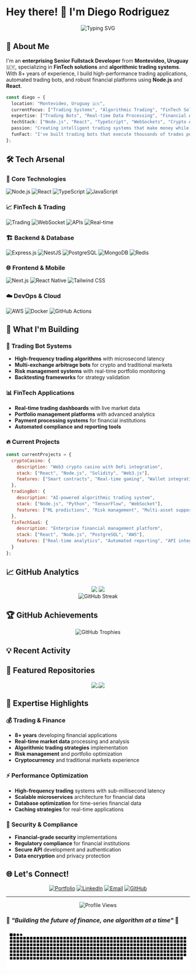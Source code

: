 # Hey there! 👋 I'm Diego Rodriguez

<div align="center">
  <img src="https://readme-typing-svg.demolab.com?font=Fira+Code&size=22&duration=3000&pause=1000&color=00D9FF&center=true&vCenter=true&width=700&lines=Senior+Fullstack+Developer;FinTech+%26+Trading+Systems+Expert;Building+Algorithmic+Trading+Solutions;Node.js+%26+React+Specialist" alt="Typing SVG" />
</div>

## 🚀 About Me

I'm an **enterprising Senior Fullstack Developer** from **Montevideo, Uruguay** 🇺🇾, specializing in **FinTech solutions** and **algorithmic trading systems**. With 8+ years of experience, I build high-performance trading applications, automated trading bots, and robust financial platforms using **Node.js** and **React**.

```typescript
const diego = {
  location: "Montevideo, Uruguay 🇺🇾",
  currentFocus: ["Trading Systems", "Algorithmic Trading", "FinTech Solutions"],
  expertise: ["Trading Bots", "Real-time Data Processing", "Financial APIs"],
  techStack: ["Node.js", "React", "TypeScript", "WebSockets", "Crypto APIs"],
  passion: "Creating intelligent trading systems that make money while you sleep 💰",
  funFact: "I've built trading bots that execute thousands of trades per second!"
};
```

## 🛠️ Tech Arsenal

### 🔧 **Core Technologies**
![Node.js](https://img.shields.io/badge/Node.js-339933?style=for-the-badge&logo=nodedotjs&logoColor=white)
![React](https://img.shields.io/badge/React-20232A?style=for-the-badge&logo=react&logoColor=61DAFB)
![TypeScript](https://img.shields.io/badge/TypeScript-007ACC?style=for-the-badge&logo=typescript&logoColor=white)
![JavaScript](https://img.shields.io/badge/JavaScript-F7DF1E?style=for-the-badge&logo=javascript&logoColor=black)

### 📈 **FinTech & Trading**
![Trading](https://img.shields.io/badge/Algorithmic_Trading-FF6B6B?style=for-the-badge&logo=tradingview&logoColor=white)
![WebSocket](https://img.shields.io/badge/WebSocket-010101?style=for-the-badge&logo=socketdotio&logoColor=white)
![APIs](https://img.shields.io/badge/Financial_APIs-4CAF50?style=for-the-badge&logo=api&logoColor=white)
![Real-time](https://img.shields.io/badge/Real--time_Data-FF9800?style=for-the-badge&logo=databricks&logoColor=white)

### 🏗️ **Backend & Database**
![Express.js](https://img.shields.io/badge/Express.js-000000?style=for-the-badge&logo=express&logoColor=white)
![NestJS](https://img.shields.io/badge/NestJS-E0234E?style=for-the-badge&logo=nestjs&logoColor=white)
![PostgreSQL](https://img.shields.io/badge/PostgreSQL-316192?style=for-the-badge&logo=postgresql&logoColor=white)
![MongoDB](https://img.shields.io/badge/MongoDB-4EA94B?style=for-the-badge&logo=mongodb&logoColor=white)
![Redis](https://img.shields.io/badge/Redis-DC382D?style=for-the-badge&logo=redis&logoColor=white)

### 🌐 **Frontend & Mobile**
![Next.js](https://img.shields.io/badge/Next.js-000000?style=for-the-badge&logo=nextdotjs&logoColor=white)
![React Native](https://img.shields.io/badge/React_Native-20232A?style=for-the-badge&logo=react&logoColor=61DAFB)
![Tailwind CSS](https://img.shields.io/badge/Tailwind_CSS-38B2AC?style=for-the-badge&logo=tailwind-css&logoColor=white)

### ☁️ **DevOps & Cloud**
![AWS](https://img.shields.io/badge/Amazon_AWS-FF9900?style=for-the-badge&logo=amazonaws&logoColor=white)
![Docker](https://img.shields.io/badge/Docker-2CA5E0?style=for-the-badge&logo=docker&logoColor=white)
![GitHub Actions](https://img.shields.io/badge/GitHub_Actions-2088FF?style=for-the-badge&logo=github-actions&logoColor=white)

## 💼 What I'm Building

### 🤖 **Trading Bot Systems**
- **High-frequency trading algorithms** with microsecond latency
- **Multi-exchange arbitrage bots** for crypto and traditional markets
- **Risk management systems** with real-time portfolio monitoring
- **Backtesting frameworks** for strategy validation

### 📊 **FinTech Applications**
- **Real-time trading dashboards** with live market data
- **Portfolio management platforms** with advanced analytics
- **Payment processing systems** for financial institutions
- **Automated compliance and reporting tools**

### 🔥 **Current Projects**
```javascript
const currentProjects = {
  cryptoCasino: {
    description: "Web3 crypto casino with DeFi integration",
    stack: ["React", "Node.js", "Solidity", "Web3.js"],
    features: ["Smart contracts", "Real-time gaming", "Wallet integration"]
  },
  tradingBot: {
    description: "AI-powered algorithmic trading system",
    stack: ["Node.js", "Python", "TensorFlow", "WebSocket"],
    features: ["ML predictions", "Risk management", "Multi-asset support"]
  },
  finTechSaaS: {
    description: "Enterprise financial management platform",
    stack: ["React", "Node.js", "PostgreSQL", "AWS"],
    features: ["Real-time analytics", "Automated reporting", "API integrations"]
  }
};
```

## 📈 GitHub Analytics

<div align="center">
  <img height="180em" src="https://github-readme-stats.vercel.app/api?username=DiegoRodriguez93&show_icons=true&theme=radical&include_all_commits=true&count_private=true"/>
  <img height="180em" src="https://github-readme-stats.vercel.app/api/top-langs/?username=DiegoRodriguez93&layout=compact&theme=radical&langs_count=8"/>
</div>

<div align="center">
  <img src="https://github-readme-streak-stats.herokuapp.com/?user=DiegoRodriguez93&theme=radical" alt="GitHub Streak" />
</div>

## 🏆 GitHub Achievements

<div align="center">
  <img src="https://github-profile-trophy.vercel.app/?username=DiegoRodriguez93&theme=radical&row=1&column=7" alt="GitHub Trophies" />
</div>

## 💡 Recent Activity

<!--START_SECTION:activity-->
<!--END_SECTION:activity-->

## 🚀 Featured Repositories

<div align="center">
  <a href="https://github.com/DiegoRodriguez93/trading-bot">
    <img align="center" src="https://github-readme-stats.vercel.app/api/pin/?username=DiegoRodriguez93&repo=trading-bot&theme=radical" />
  </a>
  <a href="https://github.com/DiegoRodriguez93/fintech-dashboard">
    <img align="center" src="https://github-readme-stats.vercel.app/api/pin/?username=DiegoRodriguez93&repo=fintech-dashboard&theme=radical" />
  </a>
</div>

## 🎯 Expertise Highlights

### 💰 **Trading & Finance**
- **8+ years** developing financial applications
- **Real-time market data** processing and analysis
- **Algorithmic trading strategies** implementation
- **Risk management** and portfolio optimization
- **Cryptocurrency** and traditional markets experience

### ⚡ **Performance Optimization**
- **High-frequency trading** systems with sub-millisecond latency
- **Scalable microservices** architecture for financial data
- **Database optimization** for time-series financial data
- **Caching strategies** for real-time applications

### 🔐 **Security & Compliance**
- **Financial-grade security** implementations
- **Regulatory compliance** for financial institutions
- **Secure API** development and authentication
- **Data encryption** and privacy protection

## 🌐 Let's Connect!

<div align="center">
  
[![Portfolio](https://img.shields.io/badge/Portfolio-FF5722?style=for-the-badge&logo=google-chrome&logoColor=white)](https://diego-rodriguez.work/)
[![LinkedIn](https://img.shields.io/badge/LinkedIn-0077B5?style=for-the-badge&logo=linkedin&logoColor=white)](https://linkedin.com/in/diego-rodriguez-paiva)
[![Email](https://img.shields.io/badge/Email-D14836?style=for-the-badge&logo=gmail&logoColor=white)](mailto:diegorodriguez93@hotmail.com)
[![GitHub](https://img.shields.io/badge/GitHub-100000?style=for-the-badge&logo=github&logoColor=white)](https://github.com/DiegoRodriguez93)

</div>

---

<div align="center">
  <img src="https://komarev.com/ghpvc/?username=DiegoRodriguez93&color=blueviolet&style=for-the-badge" alt="Profile Views" />
</div>

### 💭 *"Building the future of finance, one algorithm at a time"* 🚀

<div align="center">
  <img src="https://raw.githubusercontent.com/Platane/snk/output/github-contribution-grid-snake.svg" alt="Snake animation" />
</div>
